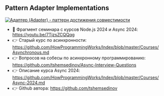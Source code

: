 ## Pattern Adapter Implementations

[![Адаптер (Adapter) - паттерн достижения совместимости](https://img.youtube.com/vi/cA65McLQrR8/0.jpg)](https://www.youtube.com/watch?v=cA65McLQrR8)
- 🚀 Фрагмент семинара с курсов Node.js 2024 и Async 2024: https://youtu.be/7TjzsZCQQqg
- 👉 Старый курс по асинхронности: https://github.com/HowProgrammingWorks/Index/blob/master/Courses/Asynchronous.md
- 👉 Вопросов на собесы по асинхронному программированию: https://github.com/tshemsedinov/Async-Interview-Questions
- 👉 Описание курса Async 2024: https://github.com/HowProgrammingWorks/Index/blob/master/Courses/Async-2024.md
- 👉 Github автора: https://github.com/tshemsedinov
